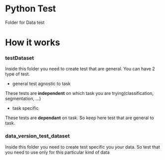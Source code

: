 # Python Test


Folder for Data test

# How it works


### testDataset

Inside this folder you need to create test that are general. You can have 2 type of test.

- general test agnostic to task

These tests are **independent** on which task you are trying(classification, segmentation, ...)

- task specific

These tests are **dependant** on task. So keep here test that are general to task. 


### data_version_test_dataset

Inside this folder you need to create test specific you your data. So test that you need to use only for this particular kind of data


